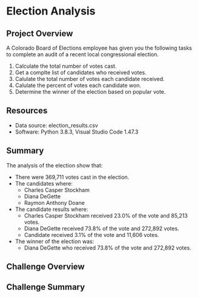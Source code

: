 # Election Analysis

## Project Overview 
A Colorado Board of Elections employee has given you the following tasks to complete an audit of a recent local congressional election.

1. Calculate the total number of votes cast.
2. Get a complte list of candidates who received votes.
3. Calulate the total number of votes each candidate received.
4. Calulate the percent of votes each candidate won.
5. Determine the winner of the election based on popular vote.

## Resources
- Data source: election_results.csv
- Software: Python 3.8.3, Visual Studio Code 1.47.3

## Summary
The analysis of the election show that:

- There were 369,711 votes cast in the election.
- The candidates where:
    - Charles Casper Stockham
    - Diana DeGette
    - Raymon Anthony Doane
- The candidate results where:
    - Charles Casper Stockham received 23.0% of the vote and 85,213 votes.
    - Diana DeGette received 73.8% of the vote and 272,892 votes.
    - Candidate received 3.1% of the vote and 11,606 votes.
 - The winner of the election was:
    - Diana DeGette who received 73.8% of the vote and 272,892 votes.
 
## Challenge Overview 

## Challenge Summary
